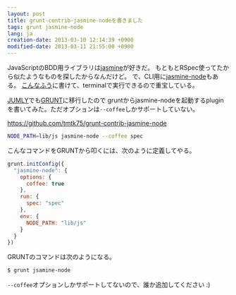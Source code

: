 ```yaml
---
layout: post
title: grunt-contrib-jasmine-nodeを書きました
tags: grunt jasmine-node
lang: ja
creation-date: 2013-03-10 12:14:39 +0900
modified-date: 2013-03-11 21:55:00 +0900
---
```

JavaScriptのBDD用ライブラリは[jasmine](http://pivotal.github.com/jasmine/)が好きだ。
もともとRSpec使ってたから似たようなものを探したからなんだけど。
で、CLI用に[jasmine-node](https://github.com/mhevery/jasmine-node)もある。
[こんなふう][ex1]に書けて、terminalで実行できるので重宝している。

  [ex1]: https://github.com/tmtk75/jumly/blob/master/spec/SequenceDiagramBuilderSpec.coffee

[JUMLY](http://jumly.herokuapp.com/)でも[GRUNT](http://gruntjs.com/)に移行したので
gruntからjasmine-nodeを起動するpluginを書いてみた。ただオプションは`--coffee`しかサポートしていない。

<https://github.com/tmtk75/grunt-contrib-jasmine-node>

```bash
NODE_PATH=lib/js jasmine-node --coffee spec
```

こんなコマンドをGRUNTから叩くには、次のように定義してやる。

```javascript
grunt.initConfig({
  "jasmine-node": {
    options: {
      coffee: true
    },
    run: {
      spec: "spec"
    },
    env: {
      NODE_PATH: "lib/js"
    }
  }
})
```

GRUNTのコマンドは次のようになる。

```bash
$ grunt jsamine-node
```

`--coffee`オプションしかサポートしてないので、誰か追加してください :)
